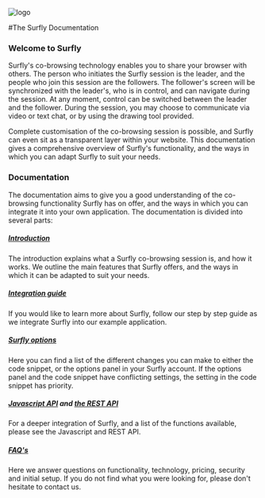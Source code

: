 ![logo](/images/logosmall.png)

#The Surfly Documentation


### Welcome to Surfly

Surfly's co-browsing technology enables you to share your browser with others. The person who initiates the Surfly session is the leader, and the people who join this session are the followers. The follower's screen will be synchronized with the leader's, who is in control, and can navigate during the session. At any moment, control can be switched between the leader and the follower. During the session, you may choose to communicate via video or text chat, or by using the drawing tool provided. 

Complete customisation of the co-browsing session is possible, and Surfly can even sit as a transparent layer within your website.  This documentation gives a comprehensive overview of Surfly's functionality, and the ways in which you can adapt Surfly to suit your needs. 

### Documentation

The documentation aims to give you a good understanding of the co-browsing functionality Surfly has on offer, and the ways in which you can integrate it into your own application. The documentation is divided into several parts:                     

##### [Introduction](./introduction.md)

The introduction explains what a Surfly co-browsing session is, and how it works. We outline the main features that Surfly offers, and the ways in which it can be adapted to suit your needs.

##### [Integration guide](./the_surfly_tutorial.md)

If you would like to learn more about Surfly, follow our step by step guide as we integrate Surfly into our example application. 

##### [Surfly options](./widget_options.md)

Here you can find a list of the different changes you can make to either the code snippet, or the options panel in your Surfly account. If the options panel and the code snippet have conflicting settings, the setting in the code snippet has priority.

##### [Javascript API](./javascript_api.md) and [the REST API](https://www.surfly.com/cobrowsing-api/)

For a deeper integration of Surfly, and a list of the functions available, please see the Javascript and REST API.

##### [FAQ's](./faqs.md)

Here we answer questions on functionality, technology, pricing, security and initial setup.
If you do not find what you were looking for, please don't hesitate to contact us.



